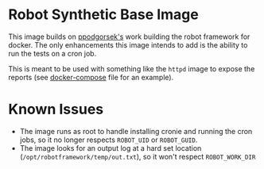 # Robot Synthetic Base Image

This image builds on [ppodgorsek's](https://github.com/ppodgorsek/docker-robot-framework) work building the robot framework for docker. The only enhancements this image intends to add is the ability to run the tests on a cron job.

This is meant to be used with something like the `httpd` image to expose the reports (see [docker-compose](docker-compose.yml) file for an example).

# Known Issues

- The image runs as root to handle installing cronie and running the cron jobs, so it no longer respects `ROBOT_UID` or `ROBOT_GUID`.
- The image looks for an output log at a hard set location (`/opt/robotframework/temp/out.txt`), so it won't respect `ROBOT_WORK_DIR`